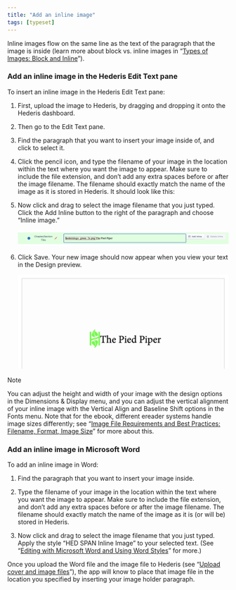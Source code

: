 ```yaml
---
title: "Add an inline image"
tags: [typeset]
---
```

 
<html><body><section data-type="chapter" class="hsecchapter" data-hederis-type="hsecchapter" id="add-an-inline-image" data-pi-attrs="id: add-an-inline-image; data-tags: typeset;" role="doc-chapter" data-tags="typeset" data-author-name=" " data-book-title=" " title="Add an inline image"><p class="hblkp" data-hederis-type="hblkp" id="pB2mIdsHS">Inline images flow on the same line as the text of the paragraph that the image is inside (learn more about block vs. inline images in &#8220;<a href="{% link _docs/block-and-inline-images.md %}" class="hspana" data-hederis-type="hspana" id="pWguEQiZm">Types of Images: Block and Inline</a>&#8221;). </p><section class="hwprsubsection" data-hederis-type="hwprsubsection" id="pUh3OuIZb" data-type="subsection" title="Add an inline image in the Hederis Edit Text pane"><h1 data-hederis-type="hblktitle" class="hblktitle" id="px8m8m21i">Add an inline image in the Hederis Edit Text pane</h1><p class="hblkp" data-hederis-type="hblkp" id="pSC7USnze">To insert an inline image in the Hederis Edit Text pane:</p><ol class="hwprnumlist" data-hederis-type="hwprnumlist" id="pDnNq22s5"><li class="hblkoli" data-hederis-type="hblkoli" id="liTSSf3CMi"><p class="hblkoli" data-hederis-type="hblklip" id="p1sv9s6vH">First, upload the image to Hederis, by dragging and dropping it onto the Hederis dashboard.</p></li><li class="hblkoli" data-hederis-type="hblkoli" id="li4UoimLpA"><p class="hblkoli" data-hederis-type="hblklip" id="p8i4dhGXo">Then go to the Edit Text pane.</p></li><li class="hblkoli" data-hederis-type="hblkoli" id="li79l7vyYN"><p class="hblkoli" data-hederis-type="hblklip" id="pQ8J1IJf6">Find the paragraph that you want to insert your image inside of, and click to select it.</p></li><li class="hblkoli" data-hederis-type="hblkoli" id="lilb2Xj0Za"><p class="hblkoli" data-hederis-type="hblklip" id="pkuBzd5Sg">Click the pencil icon, and type the filename of your image in the location within the text where you want the image to appear. Make sure to include the file extension, and don&#8217;t add any extra spaces before or after the image filename. The filename should exactly match the name of the image as it is stored in Hederis. It should look like this:</p></li><li class="hblkoli" data-hederis-type="hblkoli" id="liqCx45Yb5"><p class="hblkoli" data-hederis-type="hblklip" id="pBzSUCGsA">Now click and drag to select the image filename that you just typed. Click the Add Inline button to the right of the paragraph and choose &#8220;Inline image.&#8221;</p><img data-hederis-type="hblkimg" class="hblkimg" id="pBENJvrqm" src="/images/inlineimg1.png" data-img-src="/images/inlineimg1.png"/></li><li class="hblkoli" data-hederis-type="hblkoli" id="li6NCJcGse"><p class="hblkoli" data-hederis-type="hblklip" id="ph2M0iVQq">Click Save. Your new image should now appear when you view your text in the Design preview.</p><img data-hederis-type="hblkimg" class="hblkimg" id="p89lvn4ED" src="/images/inlineimg2.png" data-img-src="/images/inlineimg2.png"/></li></ol></section><aside class="hwprbox box" data-hederis-type="hwprbox" id="pwki5Mnu3" data-type="sidebar"><p class="hblktype" data-hederis-type="hblktype" id="p3LCqdoDY">Note</p><p class="hblkp" data-hederis-type="hblkp" id="pcY2p8451">You can adjust the height and width of your image with the design options in the Dimensions &amp; Display menu, and you can adjust the vertical alignment of your inline image with the Vertical Align and Baseline Shift options in the Fonts menu. Note that for the ebook, different ereader systems handle image sizes differently; see &#8220;<a href="{% link _docs/image_best_practices.md %}" class="hspana" data-hederis-type="hspana" id="pXgN8tw4x">Image File Requirements and Best Practices: Filename, Format, Image Size</a>&#8221; for more about this.</p></aside><section class="hwprsubsection" data-hederis-type="hwprsubsection" id="p5w7n8Vxd" data-type="subsection" title="Add an inline image in Microsoft Word"><h1 data-hederis-type="hblktitle" class="hblktitle" id="p5lIgxRQa">Add an inline image in Microsoft Word</h1><p class="hblkp" data-hederis-type="hblkp" id="pdHo1iLeW">To add an inline image in Word:</p><ol class="hwprnumlist" data-hederis-type="hwprnumlist" id="pCyI9zkMo"><li class="hblkoli" data-hederis-type="hblkoli" id="liqWkrPl05"><p class="hblkoli" data-hederis-type="hblklip" id="pMCoPrQYc">Find the paragraph that you want to insert your image inside.</p></li><li class="hblkoli" data-hederis-type="hblkoli" id="liyqLmBmdx"><p class="hblkoli" data-hederis-type="hblklip" id="pNRVMh0t1">Type the filename of your image in the location within the text where you want the image to appear. Make sure to include the file extension, and don&#8217;t add any extra spaces before or after the image filename. The filename should exactly match the name of the image as it is (or will be) stored in Hederis.</p></li><li class="hblkoli" data-hederis-type="hblkoli" id="liCWS1yAAe"><p class="hblkoli" data-hederis-type="hblklip" id="ptEjs7vlk">Now click and drag to select the image filename that you just typed. Apply the style &#8220;HED SPAN Inline Image&#8221; to your selected text. (See &#8220;<a href="{% link _docs/fine-tune-styles.md %}" class="hspana" data-hederis-type="hspana" id="pk6TYuE7g">Editing with Microsoft Word and Using Word Styles</a>&#8221; for more.)</p></li></ol><p class="hblkp" data-hederis-type="hblkp" id="pOur2CzIR">Once you upload the Word file and the image file to Hederis (see &#8220;<a href="{% link _docs/upload-a-cover.md %}" class="hspana" data-hederis-type="hspana" id="pQ9YiWhFC">Upload cover and image files</a>&#8221;), the app will know to place that image file in the location you specified by inserting your image holder paragraph.</p></section></section></body></html>
